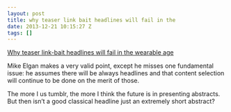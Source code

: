 ```yaml
---
layout: post
title: why teaser link bait headlines will fail in the
date: 2013-12-21 10:15:27 Z
tags: []
---
```

[Why teaser link-bait headlines will fail in the wearable age](https://plus.google.com/113117251731252114390/posts/FqqKPrFp3Xr)

Mike Elgan makes a very valid point, except he misses one fundamental issue: he assumes there will be always headlines and that content selection will continue to be done on the merit of those.

The more I us tumblr, the more I think the future is in presenting abstracts. But then isn’t a good classical headline just an extremely short abstract?
